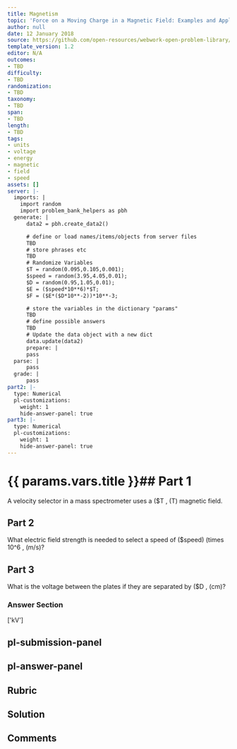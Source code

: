```yaml
---
title: Magnetism
topic: 'Force on a Moving Charge in a Magnetic Field: Examples and Applications'
author: null
date: 12 January 2018
source: https://github.com/open-resources/webwork-open-problem-library/tree/master/Contrib/BrockPhysics/College_Physics_Urone/22.Magnetism/22-05.Force_on_a_Moving_Charge_in_a_Magnetic_Field/NU_U17_22_05_006.pg
template_version: 1.2
editor: N/A
outcomes:
- TBD
difficulty:
- TBD
randomization:
- TBD
taxonomy:
- TBD
span:
- TBD
length:
- TBD
tags:
- units
- voltage
- energy
- magnetic
- field
- speed
assets: []
server: |-
  imports: |
    import random
    import problem_bank_helpers as pbh
  generate: |
      data2 = pbh.create_data2()

      # define or load names/items/objects from server files
      TBD
      # store phrases etc
      TBD
      # Randomize Variables
      $T = random(0.095,0.105,0.001);
      $speed = random(3.95,4.05,0.01);
      $D = random(0.95,1.05,0.01);
      $E = ($speed*10**6)*$T;
      $F = ($E*($D*10**-2))*10**-3;

      # store the variables in the dictionary "params"
      TBD
      # define possible answers
      TBD
      # Update the data object with a new dict
      data.update(data2)
      prepare: |
      pass
  parse: |
      pass
  grade: |
      pass
part2: |-
  type: Numerical
  pl-customizations:
    weight: 1
    hide-answer-panel: true
part3: |-
  type: Numerical
  pl-customizations:
    weight: 1
    hide-answer-panel: true
---
```


# {{ params.vars.title }}## Part 1 
A velocity selector in a mass spectrometer uses a ($T , (T) magnetic field. 
## Part 2 
What electric field strength is needed to select a speed of ($speed) (times 10^6 , (m/s)? 
## Part 3 
What is the voltage between the plates if they are separated by ($D , (cm)? 


### Answer Section 
['kV']

## pl-submission-panel 


## pl-answer-panel 


## Rubric 


## Solution 


## Comments 


